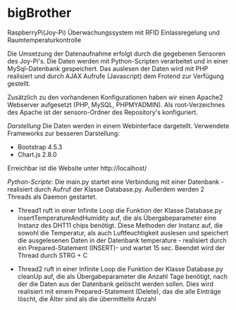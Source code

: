 # bigBrother
RaspberryPi(Joy-Pi)   Überwachungssystem mit RFID Einlassregelung und Raumtemperaturkontrolle


Die Umsetzung der Datenaufnahme erfolgt durch die gegebenen Sensoren des Joy-Pi's. Die Daten werden mit Python-Scripten verarbeitet und in einer MySql-Datenbank gespeichert. 
Das auslesen der Daten wird mit PHP realisiert und durch AJAX Aufrufe (Javascript) dem Frotend zur Verfügung gestellt. 

Zusätzlich zu den vorhandenen Konfigurationen haben wir einen Apache2 Webserver aufgesetzt (PHP, MySQL, PHPMYADMIN). Als root-Verzeichnes des Apache ist der sensoro-Ordner des Repository's konfiguriert.

*Darstellung*
Die Daten werden in einem Webinterface dargetellt. 
Verwendete Frameworks zur besseren Darstellung:
 - Bootstrap 4.5.3
 - Chart.js 2.8.0

Erreichbar ist die Website unter http://localhost/ 


*Python-Scripte:*
Die main.py startet eine Verbindung mit einer Datenbank - realisiert durch Aufruf der Klasse Database.py. Außerdem werden 2 Threads als Daemon gestartet. 

  - Thread1 ruft in einer Infinite Loop die Funktion der Klasse Database.py insertTemperatureAndHumidity auf, die als Übergabeparameter eine Instanz des DHT11 chips benötigt. Diese Methoden der Instanz auf, die sowohl die Temperatur, als auch Luftfeuchtigkeit auslesen und speichert die ausgelesenen Daten in der Datenbank temperature - realisiert durch ein Prepared-Statement (INSERT)- und wartet 15 sec. Beendet wird der Thread durch STRG + C

  - Thread2 ruft in einer Infinite Loop die Funktion der Klasse Database.py cleanUp auf, die als Übergabeparameter die Anzahl Tage benötigt, nach der die Daten aus der Datenbank gelöscht werden sollen. Dies wird realisiert mit einem Prepared-Statement (Delete), das die alle Einträge löscht, die Älter sind als die übermittelte Anzahl

